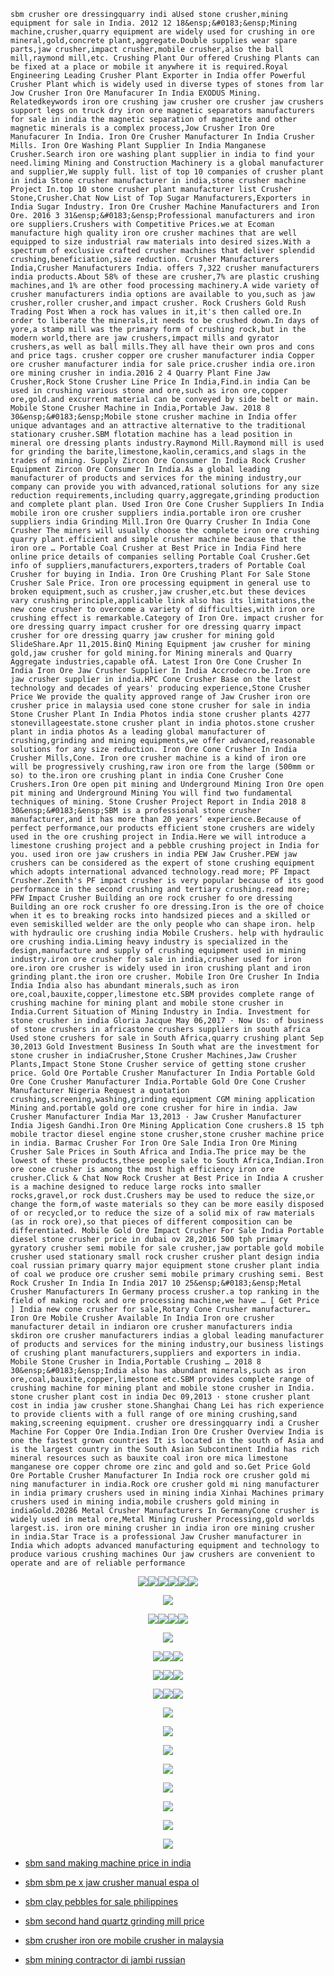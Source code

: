 
```
sbm crusher ore dressingquarry indi aUsed stone crusher,mining equipment for sale in India. 2012 12 18&ensp;&#0183;&ensp;Mining machine,crusher,quarry equipment are widely used for crushing in ore mineral,gold,concrete plant,aggregate.Double supplies wear spare parts,jaw crusher,impact crusher,mobile crusher,also the ball mill,raymond mill,etc. Crushing Plant Our offered Crushing Plants can be fixed at a place or mobile it anywhere it is required.Royal Engineering Leading Crusher Plant Exporter in India offer Powerful Crusher Plant which is widely used in diverse types of stones from lar Jow Crusher Iron Ore Manufacurer In India EXODUS Mining. Relatedkeywords iron ore crushing jaw crusher ore crusher jaw crushers support legs on truck dry iron ore magnetic separators manufacturers for sale in india the magnetic separation of magnetite and other magnetic minerals is a complex process,Jow Crusher Iron Ore Manufacurer In India. Iron Ore Crusher Manufacturer In India Crusher Mills. Iron Ore Washing Plant Supplier In India Manganese Crusher.Search iron ore washing plant supplier in india to find your need.liming Mining and Construction Machinery is a global manufacturer and supplier,We supply full. list of top 10 companies of crusher plant in india Stone crusher manufacturer in india,stone crusher machine Project In.top 10 stone crusher plant manufacturer list Crusher Stone,Crusher.Chat Now List of Top Sugar Manufacturers,Exporters in India Sugar Industry. Iron Ore Crusher Machine Manufacturers and Iron Ore. 2016 3 31&ensp;&#0183;&ensp;Professional manufacturers and iron ore suppliers.Crushers with Competitive Prices.we at Ecoman manufacture high quality iron ore crusher machines that are well equipped to size industrial raw materials into desired sizes.With a spectrum of exclusive crafted crusher machines that deliver splendid crushing,beneficiation,size reduction. Crusher Manufacturers India,Crusher Manufacturers India. offers 7,322 crusher manufacturers india products.About 58% of these are crusher,7% are plastic crushing machines,and 1% are other food processing machinery.A wide variety of crusher manufacturers india options are available to you,such as jaw crusher,roller crusher,and impact crusher. Rock Crushers Gold Rush Trading Post When a rock has values in it,it's then called ore.In order to liberate the minerals,it needs to be crushed down.In days of yore,a stamp mill was the primary form of crushing rock,but in the modern world,there are jaw crushers,impact mills and gyrator crushers,as well as ball mills.They all have their own pros and cons and price tags. crusher copper ore crusher manufacturer india Copper ore crusher manufacturer india for sale price.crusher india ore.iron ore mining crusher in india.2016 2 4 Quarry Plant Fine Jaw Crusher,Rock Stone Crusher Line Price In India,Find.in india Can be used in crushing various stone and ore,such as iron ore,copper ore,gold.and excurrent material can be conveyed by side belt or main. Mobile Stone Crusher Machine in India,Portable Jaw. 2018 8 30&ensp;&#0183;&ensp;Mobile stone crusher machine in India offer unique advantages and an attractive alternative to the traditional stationary crusher.SBM flotation machine has a lead position in mineral ore dressing plants industry.Raymond Mill.Raymond mill is used for grinding the barite,limestone,kaolin,ceramics,and slags in the trades of mining. Supply Zircon Ore Consumer In India Rock Crusher Equipment Zircon Ore Consumer In India.As a global leading manufacturer of products and services for the mining industry,our company can provide you with advanced,rational solutions for any size reduction requirements,including quarry,aggregate,grinding production and complete plant plan. Used Iron Ore Cone Crusher Suppliers In India mobile iron ore crusher suppliers india.portable iron ore crusher suppliers india Grinding Mill.Iron Ore Quarry Crusher In India Cone Crusher The miners will usually choose the complete iron ore crushing quarry plant.efficient and simple crusher machine because that the iron ore … Portable Coal Crusher at Best Price in India Find here online price details of companies selling Portable Coal Crusher.Get info of suppliers,manufacturers,exporters,traders of Portable Coal Crusher for buying in India. Iron Ore Crushing Plant For Sale Stone Crusher Sale Price. Iron ore processing equipment in general use to broken equipment,such as crusher,jaw crusher,etc.but these devices vary crushing principle,applicable link also has its limitations,the new cone crusher to overcome a variety of difficulties,with iron ore crushing effect is remarkable.Category of Iron Ore. impact crusher for ore dressing quarry impact crusher for ore dressing quarry impact crusher for ore dressing quarry jaw crusher for mining gold SlideShare.Apr 11,2015.BinQ Mining Equipment jaw crusher for mining gold,jaw crusher for gold mining.for Mining minerals and Quarry Aggregate industries,capable ofÂ. Latest Iron Ore Cone Crusher In India Iron Ore Jaw Crusher Supplier In India Accrodecro.be.Iron ore jaw crusher supplier in india.HPC Cone Crusher Base on the latest technology and decades of years' producing experience,Stone Crusher Price We provide the quality approved range of Jaw Crusher iron ore crusher price in malaysia used cone stone crusher for sale in india Stone Crusher Plant In India Photos india stone crusher plants 4277 stonevillageestate.stone crusher plant in india photos.stone crusher plant in india photos As a leading global manufacturer of crushing,grinding and mining equipments,we offer advanced,reasonable solutions for any size reduction. Iron Ore Cone Crusher In India Crusher Mills,Cone. Iron ore crusher machine is a kind of iron ore will be progressively crushing,raw iron ore from the large (500mm or so) to the.iron ore crushing plant in india Cone Crusher Cone Crushers.Iron Ore open pit mining and Underground Mining Iron Ore open pit mining and Underground Mining You will find two fundamental techniques of mining. Stone Crusher Project Report in India 2018 8 30&ensp;&#0183;&ensp;SBM is a professional stone crusher manufacturer,and it has more than 20 years’ experience.Because of perfect performance,our products efficient stone crushers are widely used in the ore crushing project in India.Here we will introduce a limestone crushing project and a pebble crushing project in India for you. used iron ore jaw crushers in india PEW Jaw Crusher.PEW jaw crushers can be considered as the expert of stone crushing equipment which adopts international advanced technology.read more; PF Impact Crusher.Zenith's PF impact crusher is very popular because of its good performance in the second crushing and tertiary crushing.read more; PFW Impact Crusher Building an ore rock crusher fo ore dressing Building an ore rock crusher fo ore dressing.Iron is the ore of choice when it es to breaking rocks into handsized pieces and a skilled or even semiskilled welder are the only people who can shape iron. help with hydraulic ore crushing india Mobile Crushers. help with hydraulic ore crushing india.Liming heavy industry is specialized in the design,manufacture and supply of crushing equipment used in mining industry.iron ore crusher for sale in india,crusher used for iron ore.iron ore crusher is widely used in iron crushing plant and iron grinding plant.the iron ore crusher. Mobile Iron Ore Crusher In India India India also has abundant minerals,such as iron ore,coal,bauxite,copper,limestone etc.SBM provides complete range of crushing machine for mining plant and mobile stone crusher in India.Current Situation of Mining Industry in India. Investment for stone crusher in india Gloria Jacque May 06,2017 · Now Us: of business of stone crushers in africastone crushers suppliers in south africa Used stone crushers for sale in South Africa,quarry crushing plant Sep 30,2013 Gold Investment Business In South what are the investment for stone crusher in indiaCrusher,Stone Crusher Machines,Jaw Crusher Plants,Impact Stone Stone Crusher service of getting stone crusher price. Gold Ore Portable Crusher Manufacturer In India Portable Gold Ore Cone Crusher Manufacturer India.Portable Gold Ore Cone Crusher Manufacturer Nigeria Request a quotation crushing,screening,washing,grinding equipment CGM mining application Mining and.portable gold ore cone crusher for hire in india. Jaw Crusher Manufacturer India Mar 13,2013 · Jaw Crusher Manufacturer India Jigesh Gandhi.Iron Ore Mining Application Cone crushers.8 15 tph mobile tractor diesel engine stone crusher,stone crusher machine price in india. Barmac Crusher For Iron Ore Sale India Iron Ore Mining Crusher Sale Prices in South Africa and India.The price may be the lowest of these products,these people sale to South Africa,Indian.Iron ore cone crusher is among the most high efficiency iron ore crusher.Click & Chat Now Rock Crusher at Best Price in India A crusher is a machine designed to reduce large rocks into smaller rocks,gravel,or rock dust.Crushers may be used to reduce the size,or change the form,of waste materials so they can be more easily disposed of or recycled,or to reduce the size of a solid mix of raw materials (as in rock ore),so that pieces of different composition can be differentiated. Mobile Gold Ore Impact Crusher For Sale India Portable diesel stone crusher price in dubai ov 28,2016 500 tph primary gyratory crusher semi mobile for sale crusher,jaw portable gold mobile crusher used stationary small rock crusher crusher plant design india coal russian primary quarry major equipment stone crusher plant india of coal we produce ore crusher semi mobile primary crushing semi. Best Rock Crusher In India In India 2017 10 25&ensp;&#0183;&ensp;Metal Crusher Manufacturers In Germany process crusher.a top ranking in the field of making rock and ore processing machine,we have … [ Get Price ] India new cone crusher for sale,Rotary Cone Crusher manufacturer… Iron Ore Mobile Crusher Available In India Iron ore crusher manufacturer detail in indiaron ore crusher manufacturers india skdiron ore crusher manufacturers indias a global leading manufacturer of products and services for the mining industry,our business listings of crushing plant manufacturers,suppliers and exporters in india. Mobile Stone Crusher in India,Portable Crushing … 2018 8 30&ensp;&#0183;&ensp;India also has abundant minerals,such as iron ore,coal,bauxite,copper,limestone etc.SBM provides complete range of crushing machine for mining plant and mobile stone crusher in India. stone crusher plant cost in india Dec 09,2013 · stone crusher plant cost in india jaw crusher stone.Shanghai Chang Lei has rich experience to provide clients with a full range of ore mining crushing,sand making,screening equipment. crusher ore dressingquarry indi a Crusher Machine For Copper Ore India.Indian Iron Ore Crusher Overview India is one the fastest grown countries It is located in the south of Asia and is the largest country in the South Asian Subcontinent India has rich mineral resources such as bauxite coal iron ore mica limestone manganese ore copper chrome ore zinc and gold and so.Get Price Gold Ore Portable Crusher Manufacturer In India rock ore crusher gold mi ning manufacturer in india.Rock ore crusher gold mi ning manufacturer in india primary crushers used in mining india Xinhai Machines primary crushers used in mining india,mobile crushers gold mining in indiaGold.20286 Metal Crusher Manufacturers In GermanyCone crusher is widely used in metal ore,Metal Mining Crusher Processing,gold worlds largest.is. iron ore mining crusher in india iron ore mining crusher in india.Star Trace is a professional Jaw Crusher manufacturer in India which adopts advanced manufacturing equipment and technology to produce various crushing machines Our jaw crushers are convenient to operate and are of reliable performance 
```

<div align="center">
  
<a rel="nofollow" href="https://m.shibang-china.com?f=github&k=sbm+crusher+ore+dressingquarry+indi+a"><img src="https://static.shibang-china.com/en/l.png"></a><img src="https://static.shibang-china.com/en/hw.png"><a rel="nofollow" href="https://m.shibang-china.com/product/?f=github&k=sbm+crusher+ore+dressingquarry+indi+a"><img src="https://static.shibang-china.com/en/p.png"></a><a rel="nofollow" href="https://m.shibang-china.com/cases/?f=github&k=sbm+crusher+ore+dressingquarry+indi+a"><img src="https://static.shibang-china.com/en/c.png"></a><a rel="nofollow" href="https://m.shibang-china.com/news/?f=github&k=sbm+crusher+ore+dressingquarry+indi+a"><img src="https://static.shibang-china.com/en/n.png"></a><a rel="nofollow" href="https://m.shibang-china.com?f=github&k=sbm+crusher+ore+dressingquarry+indi+a"><img src="https://static.shibang-china.com/en/m.png"></a>

<a rel="nofollow" href="https://m.shibang-china.com/product/?f=github&k=sbm+crusher+ore+dressingquarry+indi+a"><img src="https://static.shibang-china.com/en/b.jpg"></a>
  
<a rel="nofollow" href="https://m.shibang-china.com/solution-aggregate.html?f=github&k=sbm+crusher+ore+dressingquarry+indi+a"><img src="https://static.shibang-china.com/en/a.jpg"></a><a rel="nofollow" href="https://m.shibang-china.com/solution-mine.html?f=github&k=sbm+crusher+ore+dressingquarry+indi+a"><img src="https://static.shibang-china.com/en/m.jpg"></a><a rel="nofollow" href="https://m.shibang-china.com/solution-mill.html?f=github&k=sbm+crusher+ore+dressingquarry+indi+a"><img src="https://static.shibang-china.com/en/g.jpg"></a><a rel="nofollow" href="https://m.shibang-china.com/solution-epc.html?f=github&k=sbm+crusher+ore+dressingquarry+indi+a"><img src="https://static.shibang-china.com/en/e.jpg"></a>

<a rel="nofollow" href="https://m.shibang-china.com/product/?f=github&k=sbm+crusher+ore+dressingquarry+indi+a"><img src="https://static.shibang-china.com/en/a-p.png"></a>

<a rel="nofollow" href="https://m.shibang-china.com/product/crusher/c6x.html?f=github&k=sbm+crusher+ore+dressingquarry+indi+a"><img src="https://static.shibang-china.com/en/j.jpg"></a><a rel="nofollow" href="https://m.shibang-china.com/product/crusher/ci5x.html?f=github&k=sbm+crusher+ore+dressingquarry+indi+a"><img src="https://static.shibang-china.com/en/i.jpg"></a><a rel="nofollow" href="https://m.shibang-china.com/product/crusher/hst.html?f=github&k=sbm+crusher+ore+dressingquarry+indi+a"><img src="https://static.shibang-china.com/en/c.jpg"></a>

<a rel="nofollow" href="https://m.shibang-china.com/product/mill/mtw.html?f=github&k=sbm+crusher+ore+dressingquarry+indi+a"><img src="https://static.shibang-china.com/en/mtw.jpg"></a><a rel="nofollow" href="https://m.shibang-china.com/product/mill/scm.html?f=github&k=sbm+crusher+ore+dressingquarry+indi+a"><img src="https://static.shibang-china.com/en/scm.jpg"></a><a rel="nofollow" href="https://m.shibang-china.com/product/mill/lm.html?f=github&k=sbm+crusher+ore+dressingquarry+indi+a"><img src="https://static.shibang-china.com/en/lm.jpg"></a>

<a rel="nofollow" href="https://m.shibang-china.com/product/sand/vsi6x.html?f=github&k=sbm+crusher+ore+dressingquarry+indi+a"><img src="https://static.shibang-china.com/en/6x.jpg"></a><a rel="nofollow" href="https://m.shibang-china.com/product/sand/vu.html?f=github&k=sbm+crusher+ore+dressingquarry+indi+a"><img src="https://static.shibang-china.com/en/vu.jpg"></a><a rel="nofollow" href="https://m.shibang-china.com/product/mobile/klun.html?f=github&k=sbm+crusher+ore+dressingquarry+indi+a"><img src="https://static.shibang-china.com/en/k.jpg"></a>

<a rel="nofollow" href="https://m.shibang-china.com/cases/?f=github&k=sbm+crusher+ore+dressingquarry+indi+a"><img src="https://static.shibang-china.com/en/case.png"></a>

<a rel="nofollow" href="https://m.shibang-china.com/cases/aggregate/202.html?f=github&k=sbm+crusher+ore+dressingquarry+indi+a"><img src="https://static.shibang-china.com/en/c-1.jpg"></a>

<a rel="nofollow" href="https://m.shibang-china.com/cases/aggregate/203.html?f=github&k=sbm+crusher+ore+dressingquarry+indi+a"><img src="https://static.shibang-china.com/en/c-2.jpg"></a>

<a rel="nofollow" href="https://m.shibang-china.com/cases/mill/123.html?f=github&k=sbm+crusher+ore+dressingquarry+indi+a"><img src="https://static.shibang-china.com/en/c-3.jpg"></a>

<a rel="nofollow" href="https://m.shibang-china.com/contact_us.html?f=github&k=sbm+crusher+ore+dressingquarry+indi+a"><img src="https://static.shibang-china.com/en/contact.png"></a>

<a rel="nofollow" href="https://swt.shibang-china.com/?f=github&k=sbm+crusher+ore+dressingquarry+indi+a"><img src="https://static.shibang-china.com/en/chat.png"></a>

<a rel="nofollow" href="https://whatsapp.shibangsoft.com/WhatsApp.php?f=github&k=sbm+crusher+ore+dressingquarry+indi+a"><img src="https://static.shibang-china.com/en/whatsapp.png"></a>

<a rel="nofollow" href="https://m.shibang-china.com/?f=github&k=sbm+crusher+ore+dressingquarry+indi+a"><img src="https://static.shibang-china.com/en/website.png"></a>

</div>


* [sbm sand making machine price in india](sbm%20sand%20making%20machine%20price%20in%20india.md)

* [sbm sbm pe x jaw crusher manual espa ol](sbm%20sbm%20pe%20x%20jaw%20crusher%20manual%20espa%20ol.md)

* [sbm clay pebbles for sale philippines](sbm%20clay%20pebbles%20for%20sale%20philippines.md)

* [sbm second hand quartz grinding mill price](sbm%20second%20hand%20quartz%20grinding%20mill%20price.md)

* [sbm crusher iron ore mobile crusher in malaysia](sbm%20crusher%20iron%20ore%20mobile%20crusher%20in%20malaysia.md)

* [sbm mining contractor di jambi russian](sbm%20mining%20contractor%20di%20jambi%20russian.md)